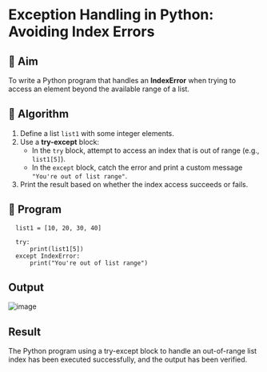 # Exception Handling in Python: Avoiding Index Errors

## 🎯 Aim
To write a Python program that handles an **IndexError** when trying to access an element beyond the available range of a list.

## 🧠 Algorithm
1. Define a list `list1` with some integer elements.
2. Use a **try-except** block:
   - In the `try` block, attempt to access an index that is out of range (e.g., `list1[5]`).
   - In the `except` block, catch the error and print a custom message `"You're out of list range"`.
3. Print the result based on whether the index access succeeds or fails.

## 🧾 Program
      list1 = [10, 20, 30, 40]
      
      try:
          print(list1[5])
      except IndexError:
          print("You're out of list range")
## Output
![image](https://github.com/user-attachments/assets/5ffe33da-b2f1-417a-8f7f-3305db252c93)


## Result
The Python program using a try-except block to handle an out-of-range list index has been executed successfully, and the output has been verified.
